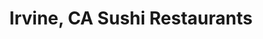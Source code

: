 ---
layout: city
title: Irvine, CA Sushi Restaurants
permalink: /california/irvine/
stateAbbr: CA
stateName: California
cityName: Irvine

---
